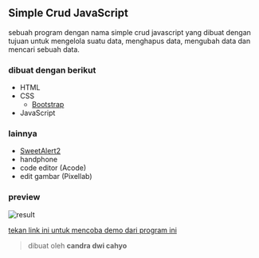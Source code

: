 ## Simple Crud JavaScript

sebuah program dengan nama simple crud javascript yang dibuat dengan tujuan untuk mengelola suatu data, menghapus data, mengubah data dan mencari sebuah data.

### dibuat dengan berikut

* HTML
* CSS
  * [Bootstrap](https://getbootstrap.com)
* JavaScript

### lainnya

* [SweetAlert2](sweetalert2.github.io)
* handphone
* code editor (Acode)
* edit gambar (Pixellab)

### preview

![result](https://github.com/candradwicahyo/simple-crud-javascript/blob/master/preview.jpg)

[tekan link ini untuk mencoba demo dari program ini](https://candradwicahyo.github.io/simple-crud-javascript)

> dibuat oleh **candra dwi cahyo**
